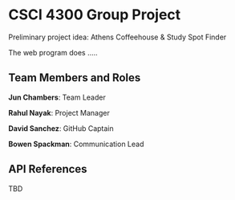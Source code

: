 # CSCI 4300 Group Project
Preliminary project idea: Athens Coffeehouse & Study Spot Finder

The web program does .....

## Team Members and Roles
<b>Jun Chambers</b>: Team Leader

<b>Rahul Nayak</b>: Project Manager

<b>David Sanchez</b>: GitHub Captain

<b>Bowen Spackman</b>: Communication Lead

## API References
TBD

